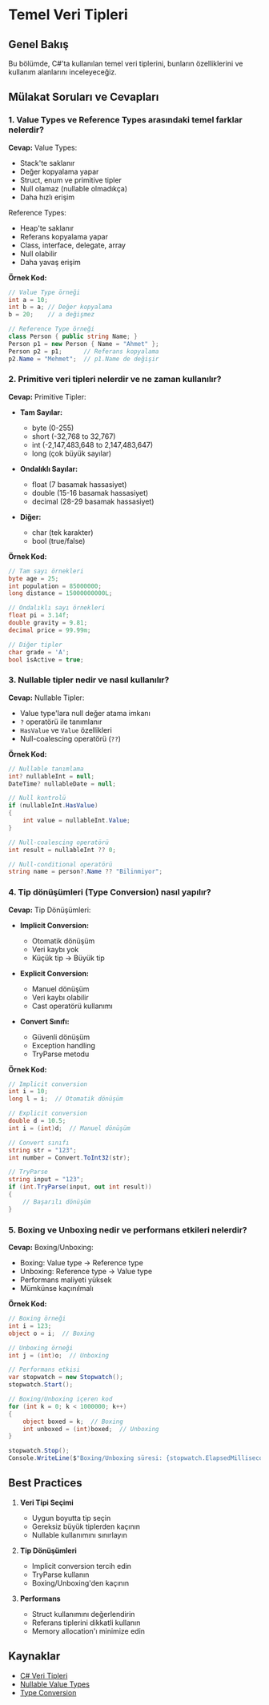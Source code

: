 # Temel Veri Tipleri

## Genel Bakış
Bu bölümde, C#'ta kullanılan temel veri tiplerini, bunların özelliklerini ve kullanım alanlarını inceleyeceğiz.

## Mülakat Soruları ve Cevapları

### 1. Value Types ve Reference Types arasındaki temel farklar nelerdir?
**Cevap:**
Value Types:
- Stack'te saklanır
- Değer kopyalama yapar
- Struct, enum ve primitive tipler
- Null olamaz (nullable olmadıkça)
- Daha hızlı erişim

Reference Types:
- Heap'te saklanır
- Referans kopyalama yapar
- Class, interface, delegate, array
- Null olabilir
- Daha yavaş erişim

**Örnek Kod:**
```csharp
// Value Type örneği
int a = 10;
int b = a; // Değer kopyalama
b = 20;    // a değişmez

// Reference Type örneği
class Person { public string Name; }
Person p1 = new Person { Name = "Ahmet" };
Person p2 = p1;      // Referans kopyalama
p2.Name = "Mehmet";  // p1.Name de değişir
```

### 2. Primitive veri tipleri nelerdir ve ne zaman kullanılır?
**Cevap:**
Primitive Tipler:
- **Tam Sayılar:**
  - byte (0-255)
  - short (-32,768 to 32,767)
  - int (-2,147,483,648 to 2,147,483,647)
  - long (çok büyük sayılar)

- **Ondalıklı Sayılar:**
  - float (7 basamak hassasiyet)
  - double (15-16 basamak hassasiyet)
  - decimal (28-29 basamak hassasiyet)

- **Diğer:**
  - char (tek karakter)
  - bool (true/false)

**Örnek Kod:**
```csharp
// Tam sayı örnekleri
byte age = 25;
int population = 85000000;
long distance = 15000000000L;

// Ondalıklı sayı örnekleri
float pi = 3.14f;
double gravity = 9.81;
decimal price = 99.99m;

// Diğer tipler
char grade = 'A';
bool isActive = true;
```

### 3. Nullable tipler nedir ve nasıl kullanılır?
**Cevap:**
Nullable Tipler:
- Value type'lara null değer atama imkanı
- `?` operatörü ile tanımlanır
- `HasValue` ve `Value` özellikleri
- Null-coalescing operatörü (`??`)

**Örnek Kod:**
```csharp
// Nullable tanımlama
int? nullableInt = null;
DateTime? nullableDate = null;

// Null kontrolü
if (nullableInt.HasValue)
{
    int value = nullableInt.Value;
}

// Null-coalescing operatörü
int result = nullableInt ?? 0;

// Null-conditional operatörü
string name = person?.Name ?? "Bilinmiyor";
```

### 4. Tip dönüşümleri (Type Conversion) nasıl yapılır?
**Cevap:**
Tip Dönüşümleri:
- **Implicit Conversion:**
  - Otomatik dönüşüm
  - Veri kaybı yok
  - Küçük tip -> Büyük tip

- **Explicit Conversion:**
  - Manuel dönüşüm
  - Veri kaybı olabilir
  - Cast operatörü kullanımı

- **Convert Sınıfı:**
  - Güvenli dönüşüm
  - Exception handling
  - TryParse metodu

**Örnek Kod:**
```csharp
// Implicit conversion
int i = 10;
long l = i;  // Otomatik dönüşüm

// Explicit conversion
double d = 10.5;
int i = (int)d;  // Manuel dönüşüm

// Convert sınıfı
string str = "123";
int number = Convert.ToInt32(str);

// TryParse
string input = "123";
if (int.TryParse(input, out int result))
{
    // Başarılı dönüşüm
}
```

### 5. Boxing ve Unboxing nedir ve performans etkileri nelerdir?
**Cevap:**
Boxing/Unboxing:
- Boxing: Value type -> Reference type
- Unboxing: Reference type -> Value type
- Performans maliyeti yüksek
- Mümkünse kaçınılmalı

**Örnek Kod:**
```csharp
// Boxing örneği
int i = 123;
object o = i;  // Boxing

// Unboxing örneği
int j = (int)o;  // Unboxing

// Performans etkisi
var stopwatch = new Stopwatch();
stopwatch.Start();

// Boxing/Unboxing içeren kod
for (int k = 0; k < 1000000; k++)
{
    object boxed = k;  // Boxing
    int unboxed = (int)boxed;  // Unboxing
}

stopwatch.Stop();
Console.WriteLine($"Boxing/Unboxing süresi: {stopwatch.ElapsedMilliseconds}ms");
```

## Best Practices
1. **Veri Tipi Seçimi**
   - Uygun boyutta tip seçin
   - Gereksiz büyük tiplerden kaçının
   - Nullable kullanımını sınırlayın

2. **Tip Dönüşümleri**
   - Implicit conversion tercih edin
   - TryParse kullanın
   - Boxing/Unboxing'den kaçının

3. **Performans**
   - Struct kullanımını değerlendirin
   - Referans tiplerini dikkatli kullanın
   - Memory allocation'ı minimize edin

## Kaynaklar
- [C# Veri Tipleri](https://docs.microsoft.com/tr-tr/dotnet/csharp/language-reference/builtin-types/built-in-types)
- [Nullable Value Types](https://docs.microsoft.com/tr-tr/dotnet/csharp/language-reference/builtin-types/nullable-value-types)
- [Type Conversion](https://docs.microsoft.com/tr-tr/dotnet/csharp/programming-guide/types/casting-and-type-conversions) 